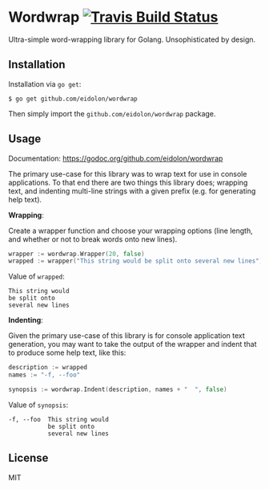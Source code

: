 Wordwrap [![Travis Build Status][travis-badge]][travis-build]
=======================================

Ultra-simple word-wrapping library for Golang. Unsophisticated by design.

Installation
------------

Installation via `go get`:

```
$ go get github.com/eidolon/wordwrap
```

Then simply import the `github.com/eidolon/wordwrap` package.

Usage
-----

Documentation: https://godoc.org/github.com/eidolon/wordwrap

The primary use-case for this library was to wrap text for use in console applications. To that end there are two things this library does; wrapping text, and indenting multi-line strings with a given prefix (e.g. for generating help text).

**Wrapping**:

Create a wrapper function and choose your wrapping options (line length, and whether or not to break words onto new lines).

```go
wrapper := wordwrap.Wrapper(20, false)
wrapped := wrapper("This string would be split onto several new lines")
```

Value of `wrapped`:

```
This string would
be split onto
several new lines
```

**Indenting**:

Given the primary use-case of this library is for console application text generation, you may want
to take the output of the wrapper and indent that to produce some help text, like this:

```go
description := wrapped
names := "-f, --foo"

synopsis := wordwrap.Indent(description, names + "  ", false)
```

Value of `synopsis`:

```
-f, --foo  This string would
           be split onto
           several new lines
```

License
-------

MIT

[travis-badge]: https://img.shields.io/travis/eidolon/wordwrap.svg
[travis-build]: https://travis-ci.org/eidolon/wordwrap
